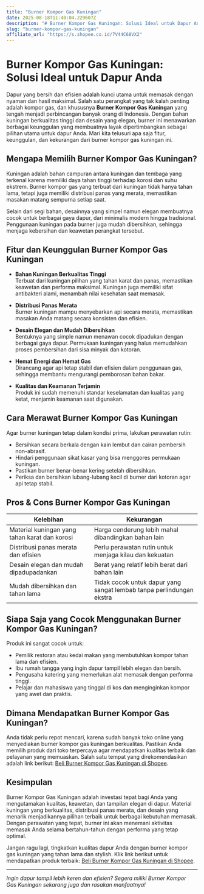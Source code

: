 ```yaml
---
title: "Burner Kompor Gas Kuningan"
date: 2025-08-18T11:40:04.229607Z
description: "# Burner Kompor Gas Kuningan: Solusi Ideal untuk Dapur Anda..."
slug: "burner-kompor-gas-kuningan"
affiliate_url: "https://s.shopee.co.id/7V44C68VX2"
---
```

# Burner Kompor Gas Kuningan: Solusi Ideal untuk Dapur Anda

Dapur yang bersih dan efisien adalah kunci utama untuk memasak dengan nyaman dan hasil maksimal. Salah satu perangkat yang tak kalah penting adalah kompor gas, dan khususnya **Burner Kompor Gas Kuningan** yang tengah menjadi perbincangan banyak orang di Indonesia. Dengan bahan kuningan berkualitas tinggi dan desain yang elegan, burner ini menawarkan berbagai keunggulan yang membuatnya layak dipertimbangkan sebagai pilihan utama untuk dapur Anda. Mari kita telusuri apa saja fitur, keunggulan, dan kekurangan dari burner kompor gas kuningan ini.

## Mengapa Memilih Burner Kompor Gas Kuningan?

Kuningan adalah bahan campuran antara kuningan dan tembaga yang terkenal karena memiliki daya tahan tinggi terhadap korosi dan suhu ekstrem. Burner kompor gas yang terbuat dari kuningan tidak hanya tahan lama, tetapi juga memiliki distribusi panas yang merata, memastikan masakan matang sempurna setiap saat.

Selain dari segi bahan, desainnya yang simpel namun elegan membuatnya cocok untuk berbagai gaya dapur, dari minimalis modern hingga tradisional. Penggunaan kuningan pada burner juga mudah dibersihkan, sehingga menjaga kebersihan dan keawetan perangkat tersebut.

## Fitur dan Keunggulan Burner Kompor Gas Kuningan

- **Bahan Kuningan Berkualitas Tinggi**  
  Terbuat dari kuningan pilihan yang tahan karat dan panas, memastikan keawetan dan performa maksimal. Kuningan juga memiliki sifat antibakteri alami, menambah nilai kesehatan saat memasak.

- **Distribusi Panas Merata**  
  Burner kuningan mampu menyebarkan api secara merata, memastikan masakan Anda matang secara konsisten dan efisien.

- **Desain Elegan dan Mudah Dibersihkan**  
  Bentuknya yang simple namun menawan cocok dipadukan dengan berbagai gaya dapur. Permukaan kuningan yang halus memudahkan proses pembersihan dari sisa minyak dan kotoran.

- **Hemat Energi dan Hemat Gas**  
  Dirancang agar api tetap stabil dan efisien dalam penggunaan gas, sehingga membantu mengurangi pemborosan bahan bakar.

- **Kualitas dan Keamanan Terjamin**  
  Produk ini sudah memenuhi standar keselamatan dan kualitas yang ketat, menjamin keamanan saat digunakan.

## Cara Merawat Burner Kompor Gas Kuningan

Agar burner kuningan tetap dalam kondisi prima, lakukan perawatan rutin:

- Bersihkan secara berkala dengan kain lembut dan cairan pembersih non-abrasif.
- Hindari penggunaan sikat kasar yang bisa menggores permukaan kuningan.
- Pastikan burner benar-benar kering setelah dibersihkan.
- Periksa dan bersihkan lubang-lubang kecil di burner dari kotoran agar api tetap stabil.

## Pros & Cons Burner Kompor Gas Kuningan

| Kelebihan | Kekurangan |
| --- | --- |
| Material kuningan yang tahan karat dan korosi | Harga cenderung lebih mahal dibandingkan bahan lain |
| Distribusi panas merata dan efisien | Perlu perawatan rutin untuk menjaga kilau dan kekuatan |
| Desain elegan dan mudah dipadupadankan | Berat yang relatif lebih berat dari bahan lain |
| Mudah dibersihkan dan tahan lama | Tidak cocok untuk dapur yang sangat lembab tanpa perlindungan ekstra |

## Siapa Saja yang Cocok Menggunakan Burner Kompor Gas Kuningan?

Produk ini sangat cocok untuk:

- Pemilik restoran atau kedai makan yang membutuhkan kompor tahan lama dan efisien.
- Ibu rumah tangga yang ingin dapur tampil lebih elegan dan bersih.
- Pengusaha katering yang memerlukan alat memasak dengan performa tinggi.
- Pelajar dan mahasiswa yang tinggal di kos dan menginginkan kompor yang awet dan praktis.

## Dimana Mendapatkan Burner Kompor Gas Kuningan?

Anda tidak perlu repot mencari, karena sudah banyak toko online yang menyediakan burner kompor gas kuningan berkualitas. Pastikan Anda memilih produk dari toko terpercaya agar mendapatkan kualitas terbaik dan pelayanan yang memuaskan. Salah satu tempat yang direkomendasikan adalah link berikut: [Beli Burner Kompor Gas Kuningan di Shopee](https://s.shopee.co.id/7V44C68VX2).

## Kesimpulan

Burner Kompor Gas Kuningan adalah investasi tepat bagi Anda yang mengutamakan kualitas, keawetan, dan tampilan elegan di dapur. Material kuningan yang berkualitas, distribusi panas merata, dan desain yang menarik menjadikannya pilihan terbaik untuk berbagai kebutuhan memasak. Dengan perawatan yang tepat, burner ini akan menemani aktivitas memasak Anda selama bertahun-tahun dengan performa yang tetap optimal.

Jangan ragu lagi, tingkatkan kualitas dapur Anda dengan burner kompor gas kuningan yang tahan lama dan stylish. Klik link berikut untuk mendapatkan produk terbaik: [Beli Burner Kompor Gas Kuningan di Shopee](https://s.shopee.co.id/7V44C68VX2).

---

*Ingin dapur tampil lebih keren dan efisien? Segera miliki Burner Kompor Gas Kuningan sekarang juga dan rasakan manfaatnya!*